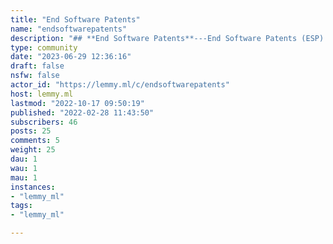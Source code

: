 ```yaml
---
title: "End Software Patents" 
name: "endsoftwarepatents"
description: "## **End Software Patents**---End Software Patents (ESP) is an international campaign of the [Free Software Foundation](https://fsf.org) for a legislative ban on software patents in all jurisdictions. We believe that software patents constitute a [threat](https://endsoftwarepatents.org/2021/08/the-threat-of-software-patents-persists/) to developer freedom. To learn more, check the ESP [FAQ](https://endsoftwarepatents.org/faq/) and [blog](https://endsoftwarepatents.org/blog/).#### Lemmy communityThis community is dedicated to the discussion of software patents. Here you can post anything that is related to software patents. Opposing views are welcome, but only to the extent that they encourage healthy debate. ESP advocates for the total ([not partial](https://wiki.endsoftwarepatents.org/wiki/Duds_and_non-solutions)) elimination of software patents.####  Links* [End Software Patents](https://endsoftwarepatents.org/)* [End Software Patents Wiki](https://wiki.endsoftwarepatents.org/)* [About ESP](https://wiki.endsoftwarepatents.org/wiki/End_Software_Patents)* [About ESP Wiki](https://wiki.endsoftwarepatents.org/wiki/ESP_Wiki:About)* [Discuss ESP Wiki](https://wiki.endsoftwarepatents.org/wiki/ESP_Wiki:Community_portal)#### Get in touch* Send us an email at [campaigns@fsf.org](mailto:campaigns@fsf.org)* Join our IRC channel at [#endsoftwarepatents](irc://irc.libera.chat/endsoftwarepatents) on Libera.Chat#### Email lists* [ESP announcements](https://my.fsf.org/civicrm/mailing/subscribe?reset=1&gid=196)* [ESP internal list](https://lists.endsoftwarepatents.org/mailman/listinfo/esp)* [ESP action alerts](https://lists.endsoftwarepatents.org/mailman/listinfo/esp-action-alert)#### [Donate!](https://my.fsf.org/civicrm/contribute/transact?reset=1&id=17)#### DisclaimerThis community is run and moderated by supporters of the End Software Patents campaign, not the FSF staff itself. Opinions expressed here do not necessarily represent the FSF or the End Software Patents campaign.---Protect developer freedom.Abolish software patents."
type: community
date: "2023-06-29 12:36:16"
draft: false
nsfw: false
actor_id: "https://lemmy.ml/c/endsoftwarepatents"
host: lemmy.ml
lastmod: "2022-10-17 09:50:19"
published: "2022-02-28 11:43:50"
subscribers: 46
posts: 25
comments: 5
weight: 25
dau: 1
wau: 1
mau: 1
instances:
- "lemmy_ml"
tags: 
- "lemmy_ml"

---
```

